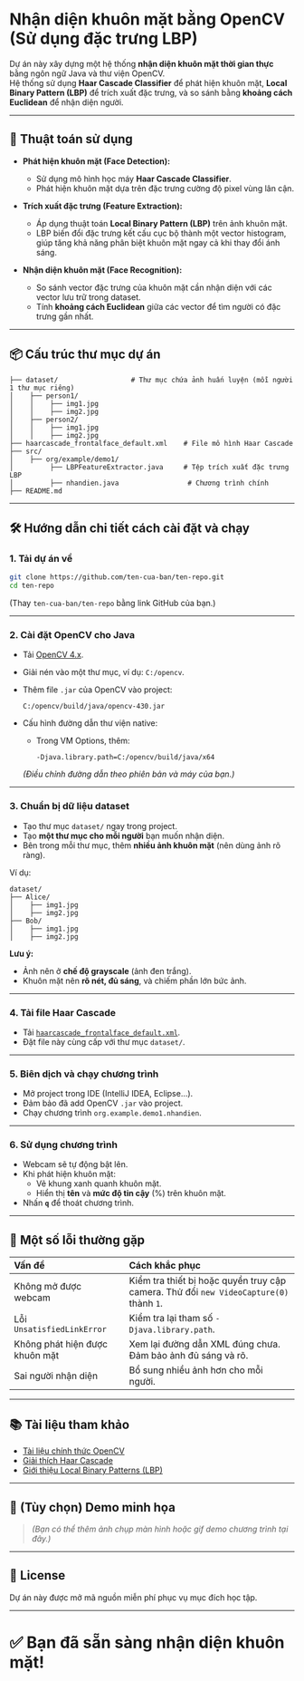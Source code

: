 
# Nhận diện khuôn mặt bằng OpenCV (Sử dụng đặc trưng LBP)

Dự án này xây dựng một hệ thống **nhận diện khuôn mặt thời gian thực** bằng ngôn ngữ Java và thư viện OpenCV.  
Hệ thống sử dụng **Haar Cascade Classifier** để phát hiện khuôn mặt, **Local Binary Pattern (LBP)** để trích xuất đặc trưng, và so sánh bằng **khoảng cách Euclidean** để nhận diện người.

---

## 🧠 Thuật toán sử dụng

- **Phát hiện khuôn mặt (Face Detection):**  
  - Sử dụng mô hình học máy **Haar Cascade Classifier**.
  - Phát hiện khuôn mặt dựa trên đặc trưng cường độ pixel vùng lân cận.

- **Trích xuất đặc trưng (Feature Extraction):**  
  - Áp dụng thuật toán **Local Binary Pattern (LBP)** trên ảnh khuôn mặt.
  - LBP biến đổi đặc trưng kết cấu cục bộ thành một vector histogram, giúp tăng khả năng phân biệt khuôn mặt ngay cả khi thay đổi ánh sáng.

- **Nhận diện khuôn mặt (Face Recognition):**  
  - So sánh vector đặc trưng của khuôn mặt cần nhận diện với các vector lưu trữ trong dataset.
  - Tính **khoảng cách Euclidean** giữa các vector để tìm người có đặc trưng gần nhất.

---

## 📦 Cấu trúc thư mục dự án
```
├── dataset/                  # Thư mục chứa ảnh huấn luyện (mỗi người 1 thư mục riêng)
│    ├── person1/
│    │    ├── img1.jpg
│    │    ├── img2.jpg
│    ├── person2/
│    │    ├── img1.jpg
│    │    ├── img2.jpg
├── haarcascade_frontalface_default.xml    # File mô hình Haar Cascade
├── src/
│    ├── org/example/demo1/
│         ├── LBPFeatureExtractor.java     # Tệp trích xuất đặc trưng LBP
│         ├── nhandien.java                 # Chương trình chính
├── README.md
```

---

## 🛠 Hướng dẫn chi tiết cách cài đặt và chạy

### 1. Tải dự án về
```bash
git clone https://github.com/ten-cua-ban/ten-repo.git
cd ten-repo
```
(Thay `ten-cua-ban/ten-repo` bằng link GitHub của bạn.)

---

### 2. Cài đặt OpenCV cho Java
- Tải [OpenCV 4.x](https://opencv.org/releases/).
- Giải nén vào một thư mục, ví dụ: `C:/opencv`.

- Thêm file `.jar` của OpenCV vào project:
  ```
  C:/opencv/build/java/opencv-430.jar
  ```

- Cấu hình đường dẫn thư viện native:
  - Trong VM Options, thêm:
    ```
    -Djava.library.path=C:/opencv/build/java/x64
    ```
  *(Điều chỉnh đường dẫn theo phiên bản và máy của bạn.)*

---

### 3. Chuẩn bị dữ liệu dataset
- Tạo thư mục `dataset/` ngay trong project.
- Tạo **một thư mục cho mỗi người** bạn muốn nhận diện.
- Bên trong mỗi thư mục, thêm **nhiều ảnh khuôn mặt** (nên dùng ảnh rõ ràng).

Ví dụ:
```
dataset/
├── Alice/
│    ├── img1.jpg
│    ├── img2.jpg
├── Bob/
│    ├── img1.jpg
│    ├── img2.jpg
```
**Lưu ý:**  
- Ảnh nên ở **chế độ grayscale** (ảnh đen trắng).  
- Khuôn mặt nên **rõ nét, đủ sáng**, và chiếm phần lớn bức ảnh.

---

### 4. Tải file Haar Cascade
- Tải [`haarcascade_frontalface_default.xml`](https://github.com/opencv/opencv/blob/master/data/haarcascades/haarcascade_frontalface_default.xml).
- Đặt file này cùng cấp với thư mục `dataset/`.

---

### 5. Biên dịch và chạy chương trình
- Mở project trong IDE (IntelliJ IDEA, Eclipse...).
- Đảm bảo đã add OpenCV `.jar` vào project.
- Chạy chương trình `org.example.demo1.nhandien`.

---

### 6. Sử dụng chương trình
- Webcam sẽ tự động bật lên.
- Khi phát hiện khuôn mặt:
  - Vẽ khung xanh quanh khuôn mặt.
  - Hiển thị **tên** và **mức độ tin cậy** (%) trên khuôn mặt.
- Nhấn **`q`** để thoát chương trình.

---

## 🧠 Một số lỗi thường gặp
| Vấn đề | Cách khắc phục |
|:---|:---|
| Không mở được webcam | Kiểm tra thiết bị hoặc quyền truy cập camera. Thử đổi `new VideoCapture(0)` thành `1`. |
| Lỗi `UnsatisfiedLinkError` | Kiểm tra lại tham số `-Djava.library.path`. |
| Không phát hiện được khuôn mặt | Xem lại đường dẫn XML đúng chưa. Đảm bảo ảnh đủ sáng và rõ. |
| Sai người nhận diện | Bổ sung nhiều ảnh hơn cho mỗi người. |

---

## 📚 Tài liệu tham khảo
- [Tài liệu chính thức OpenCV](https://docs.opencv.org/4.x/)
- [Giải thích Haar Cascade](https://docs.opencv.org/4.x/d7/d8b/tutorial_py_face_detection.html)
- [Giới thiệu Local Binary Patterns (LBP)](https://scikit-image.org/docs/stable/auto_examples/features_detection/plot_local_binary_pattern.html)

---

## 📸 (Tùy chọn) Demo minh họa
> *(Bạn có thể thêm ảnh chụp màn hình hoặc gif demo chương trình tại đây.)*

---

## 📝 License
Dự án này được mở mã nguồn miễn phí phục vụ mục đích học tập.

---

# ✅ Bạn đã sẵn sàng nhận diện khuôn mặt!
